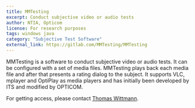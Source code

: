 ```yaml
---
title: MMTesting
excerpt: Conduct subjective video or audio tests
author: NTIA, Opticom
license: For research purposes
tags: windows java
category: "Subjective Test Software"
external_link: https://gitlab.com/MMTesting/MMTesting
---
```


MMTesting is a software to conduct subjective video or audio tests. It can be configured with a set of media files. MMTesting plays back each media file and after that presents a rating dialog to the subject. It supports VLC, mplayer and OptiPlay as media players and has initially been developed by ITS and modified by OPTICOM.

For getting access, please contact [Thomas Wittmann](mailto:tw@opticom.de).